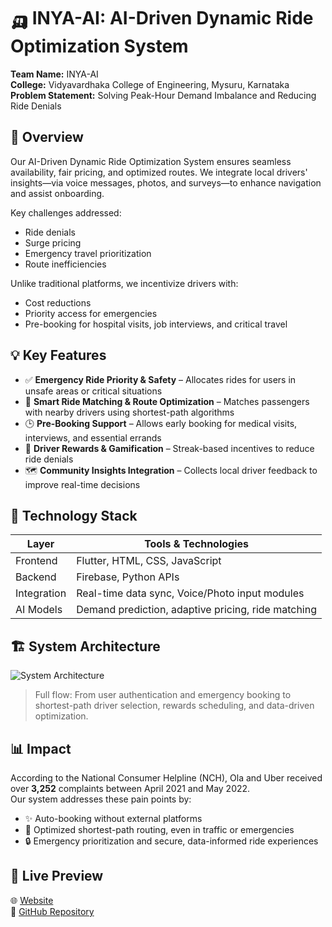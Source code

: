 # 🛺 INYA-AI: AI-Driven Dynamic Ride Optimization System

**Team Name:** INYA-AI  
**College:** Vidyavardhaka College of Engineering, Mysuru, Karnataka  
**Problem Statement:** Solving Peak-Hour Demand Imbalance and Reducing Ride Denials


## 🚀 Overview

Our AI-Driven Dynamic Ride Optimization System ensures seamless availability, fair pricing, and optimized routes. We integrate local drivers' insights—via voice messages, photos, and surveys—to enhance navigation and assist onboarding.

Key challenges addressed:
- Ride denials
- Surge pricing
- Emergency travel prioritization
- Route inefficiencies

Unlike traditional platforms, we incentivize drivers with:
- Cost reductions
- Priority access for emergencies
- Pre-booking for hospital visits, job interviews, and critical travel


## 💡 Key Features

- ✅ **Emergency Ride Priority & Safety** – Allocates rides for users in unsafe areas or critical situations  
- 🧭 **Smart Ride Matching & Route Optimization** – Matches passengers with nearby drivers using shortest-path algorithms  
- 🕒 **Pre-Booking Support** – Allows early booking for medical visits, interviews, and essential errands  
- 🎯 **Driver Rewards & Gamification** – Streak-based incentives to reduce ride denials  
- 🗺️ **Community Insights Integration** – Collects local driver feedback to improve real-time decisions


## 🧠 Technology Stack

| Layer       | Tools & Technologies                            |
|-------------|--------------------------------------------------|
| Frontend    | Flutter, HTML, CSS, JavaScript                   |
| Backend     | Firebase, Python APIs                            |
| Integration | Real-time data sync, Voice/Photo input modules   |
| AI Models   | Demand prediction, adaptive pricing, ride matching |


## 🏗️ System Architecture

![System Architecture](https://github.com/yashwanths814/nammayatri/blob/main/Architechture%20Nammayatri.png)


> Full flow: From user authentication and emergency booking to shortest-path driver selection, rewards scheduling, and data-driven optimization.


## 📊 Impact

According to the National Consumer Helpline (NCH), Ola and Uber received over **3,252** complaints between April 2021 and May 2022.  
Our system addresses these pain points by:

- ✨ Auto-booking without external platforms  
- 🚦 Optimized shortest-path routing, even in traffic or emergencies  
- 🔒 Emergency prioritization and secure, data-informed ride experiences  


## 🔗 Live Preview

🌐 [Website](https://yashwanths814.github.io/nammayatri/)  
📂 [GitHub Repository](https://github.com/yashwanths814/nammayatri)

